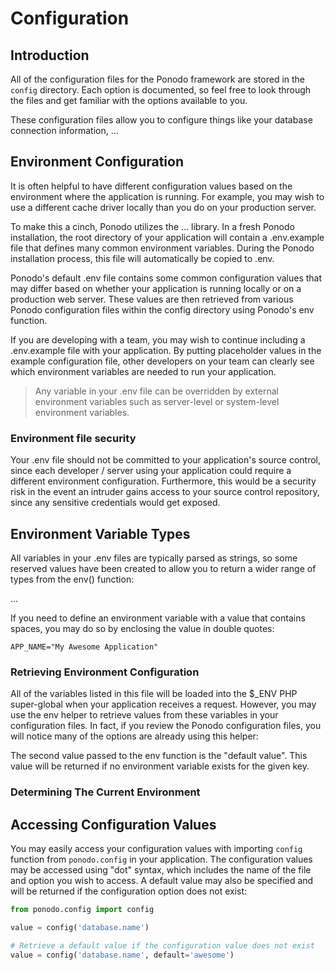 # Configuration

## Introduction

All of the configuration files for the Ponodo framework are stored in the `config` directory. Each option is documented, so feel free to look through the files and get familiar with the options available to you.

These configuration files allow you to configure things like your database connection information, ...

## Environment Configuration

It is often helpful to have different configuration values based on the environment where the application is running. For example, you may wish to use a different cache driver locally than you do on your production server.

To make this a cinch, Ponodo utilizes the ... library. In a fresh Ponodo installation, the root directory of your application will contain a .env.example file that defines many common environment variables. During the Ponodo installation process, this file will automatically be copied to .env.

Ponodo's default .env file contains some common configuration values that may differ based on whether your application is running locally or on a production web server. These values are then retrieved from various Ponodo configuration files within the config directory using Ponodo's env function.

If you are developing with a team, you may wish to continue including a .env.example file with your application. By putting placeholder values in the example configuration file, other developers on your team can clearly see which environment variables are needed to run your application.

> Any variable in your .env file can be overridden by external environment variables such as server-level or system-level environment variables.

### Environment file security

Your .env file should not be committed to your application's source control, since each developer / server using your application could require a different environment configuration. Furthermore, this would be a security risk in the event an intruder gains access to your source control repository, since any sensitive credentials would get exposed.

## Environment Variable Types

All variables in your .env files are typically parsed as strings, so some reserved values have been created to allow you to return a wider range of types from the env() function:

...

If you need to define an environment variable with a value that contains spaces, you may do so by enclosing the value in double quotes:

```
APP_NAME="My Awesome Application"
```

### Retrieving Environment Configuration

All of the variables listed in this file will be loaded into the $_ENV PHP super-global when your application receives a request. However, you may use the env helper to retrieve values from these variables in your configuration files. In fact, if you review the Ponodo configuration files, you will notice many of the options are already using this helper:

The second value passed to the env function is the "default value". This value will be returned if no environment variable exists for the given key.

### Determining The Current Environment

## Accessing Configuration Values

You may easily access your configuration values with importing `config` function from `ponodo.config` in your application. The configuration values may be accessed using "dot" syntax, which includes the name of the file and option you wish to access. A default value may also be specified and will be returned if the configuration option does not exist:

```python
from ponodo.config import config

value = config('database.name')

# Retrieve a default value if the configuration value does not exist
value = config('database.name', default='awesome')
```